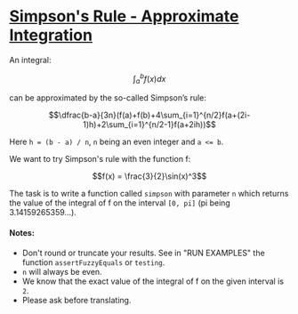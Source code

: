 # [Simpson's Rule - Approximate Integration](https://www.codewars.com/kata/simpsons-rule-approximate-integration "https://www.codewars.com/kata/565abd876ed46506d600000d")

An integral:

```math
\int_{a}^{b}f(x)dx
```
can be approximated by the so-called Simpson’s rule:

```math
\dfrac{b-a}{3n}(f(a)+f(b)+4\sum_{i=1}^{n/2}f(a+(2i-1)h)+2\sum_{i=1}^{n/2-1}f(a+2ih))
```
Here
`h = (b - a) / n`, `n` being an even integer and `a <= b`.

We want to try Simpson's rule with the function f:

```math
f(x) = \frac{3}{2}\sin(x)^3
```

The task is to write a function called `simpson` with parameter `n` which returns the value of the integral of f on the interval `[0, pi]` (pi being 3.14159265359...).

#### Notes:
- Don't round or truncate your results. See in "RUN EXAMPLES" the function `assertFuzzyEquals` or `testing`.
- `n` will always be even.
- We know that the exact value of the integral of f on the given interval is `2`.
- Please ask before translating.